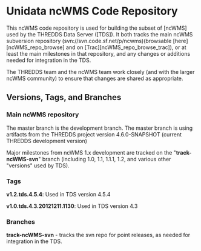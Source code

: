 # Unidata ncWMS Code Repository

This ncWMS code repository is used for building the subset of [ncWMS]
used by the THREDDS Data Server ([TDS]).
It both tracks the main ncWMS subversion repository
(svn://svn.code.sf.net/p/ncwms)(browsable [here][ncWMS_repo_browse] and on
[Trac][ncWMS_repo_browse_trac]), or at least the main milestones in that
repository, and any changes or additions needed for integration in the TDS.

The THREDDS team and the ncWMS team work closely (and with the larger
ncWMS community) to ensure that changes are shared as appropriate.

## Versions, Tags, and Branches

### Main ncWMS repository

The master branch is the development branch. The master branch is using artifacts from the THREDDS project version 4.6.0-SNAPSHOT (current THREDDS development version)

Major milestones from ncWMS 1.x development are tracked on the "**track-ncWMS-svn**"
branch (including 1.0, 1.1, 1.1.1, 1.2, and various other "versions" used by TDS).

### Tags

**v1.2.tds.4.5.4**:
Used in TDS version 4.5.4 

**v1.0.tds.4.3.20121211.1130**:
Used in TDS version 4.3 

### Branches

**track-ncWMS-svn** - tracks the svn repo for point releases, as needed for integration in the TDS.

